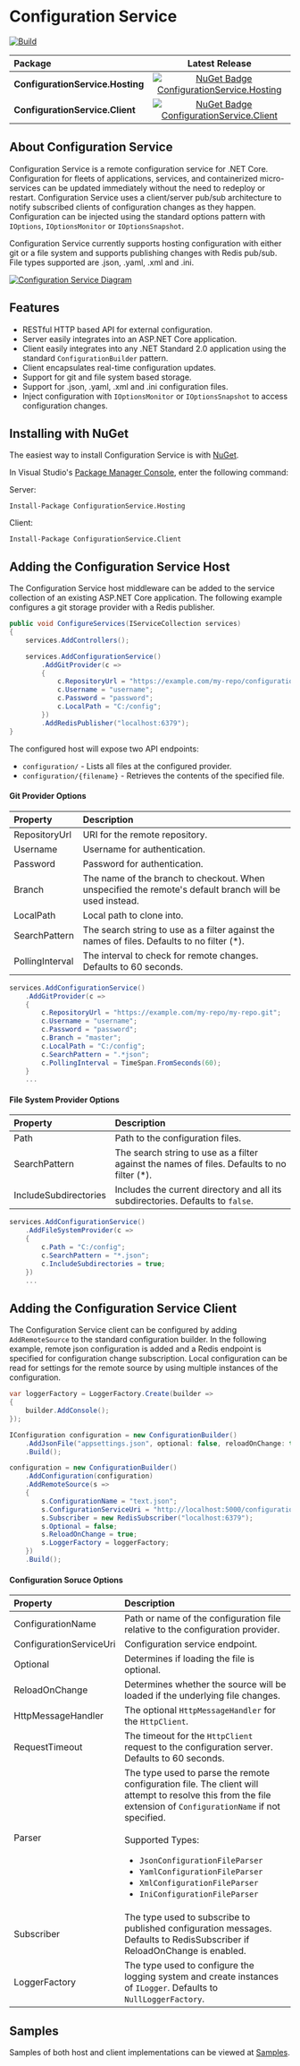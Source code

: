 # Configuration Service

[![Build](https://github.com/jamespratt/configuration-service/workflows/release/badge.svg)](https://github.com/jamespratt/configuration-service/actions?query=workflow%3Arelease)


|  Package  |Latest Release|
|:----------|:------------:|
|**ConfigurationService.Hosting**|[![NuGet Badge ConfigurationService.Hosting](https://buildstats.info/nuget/ConfigurationService.Hosting)](https://www.nuget.org/packages/ConfigurationService.Hosting)
|**ConfigurationService.Client**|[![NuGet Badge ConfigurationService.Client](https://buildstats.info/nuget/ConfigurationService.Client)](https://www.nuget.org/packages/ConfigurationService.Client)

## About Configuration Service

Configuration Service is a remote configuration service for .NET Core.  Configuration for fleets of applications, services, and containerized micro-services can be updated immediately without the need to redeploy or restart. Configuration Service uses a client/server pub/sub architecture to notify subscribed clients of configuration changes as they happen.  Configuration can be injected using the standard options pattern with `IOptions`, `IOptionsMonitor` or `IOptionsSnapshot`.

Configuration Service currently supports hosting configuration with either git or a file system and supports publishing changes with Redis pub/sub.  File types supported are .json, .yaml, .xml and .ini.

[![Configuration Service Diagram](https://github.com/jamespratt/configuration-service/blob/master/images/configuration-service.png)](#about-configuration-service)

## Features
* RESTful HTTP based API for external configuration.
* Server easily integrates into an ASP.NET Core application.
* Client easily integrates into any .NET Standard 2.0 application using the standard `ConfigurationBuilder` pattern.
* Client encapsulates real-time configuration updates.
* Support for git and file system based storage.
* Support for .json, .yaml, .xml and .ini configuration files.
* Inject configuration with `IOptionsMonitor` or `IOptionsSnapshot` to access configuration changes.

## Installing with NuGet

The easiest way to install Configuration Service is with [NuGet](https://www.nuget.org/packages/ConfigurationService.Hosting/).

In Visual Studio's [Package Manager Console](http://docs.nuget.org/docs/start-here/using-the-package-manager-console),
enter the following command:

Server:

    Install-Package ConfigurationService.Hosting
    
Client:

    Install-Package ConfigurationService.Client
    
## Adding the Configuration Service Host
The Configuration Service host middleware can be added to the service collection of an existing ASP.NET Core application.  The following example configures a git storage provider with a Redis publisher.

```csharp
public void ConfigureServices(IServiceCollection services)
{
    services.AddControllers();

    services.AddConfigurationService()
        .AddGitProvider(c =>
        {
            c.RepositoryUrl = "https://example.com/my-repo/configuration.git";
            c.Username = "username";
            c.Password = "password";
            c.LocalPath = "C:/config";
        })
        .AddRedisPublisher("localhost:6379");
}
```
The configured host will expose two API endpoints:
* `configuration/` - Lists all files at the configured provider.
* `configuration/{filename}` - Retrieves the contents of the specified file.

#### Git Provider Options
|  Property  | Description |
|:-----------|:------------|
|RepositoryUrl|URI for the remote repository.|
|Username|Username for authentication.|
|Password|Password for authentication.|
|Branch|The name of the branch to checkout. When unspecified the remote's default branch will be used instead.|
|LocalPath|Local path to clone into.|
|SearchPattern|The search string to use as a filter against the names of files. Defaults to no filter (*).|
|PollingInterval|The interval to check for remote changes. Defaults to 60 seconds.|

```csharp
services.AddConfigurationService()
    .AddGitProvider(c =>
    {
        c.RepositoryUrl = "https://example.com/my-repo/my-repo.git";
        c.Username = "username";
        c.Password = "password";
        c.Branch = "master";
        c.LocalPath = "C:/config";
        c.SearchPattern = ".*json";
        c.PollingInterval = TimeSpan.FromSeconds(60);
    }
    ...
```

#### File System Provider Options
|  Property  | Description |
|:-----------|:------------|
|Path|Path to the configuration files.|
|SearchPattern|The search string to use as a filter against the names of files. Defaults to no filter (*).|
|IncludeSubdirectories|Includes the current directory and all its subdirectories. Defaults to `false`.|

```csharp
services.AddConfigurationService()
    .AddFileSystemProvider(c => 
    {
        c.Path = "C:/config";
        c.SearchPattern = "*.json";
        c.IncludeSubdirectories = true;
    })
    ...
```

## Adding the Configuration Service Client
The Configuration Service client can be configured by adding `AddRemoteSource` to the standard configuration builder. In the following example, remote json configuration is added and a Redis endpoint is specified for configuration change subscription.  Local configuration can be read for settings for the remote source by using multiple instances of the configuration. 

```csharp
var loggerFactory = LoggerFactory.Create(builder =>
{
    builder.AddConsole();
});

IConfiguration configuration = new ConfigurationBuilder()
    .AddJsonFile("appsettings.json", optional: false, reloadOnChange: true)
    .Build();

configuration = new ConfigurationBuilder()
    .AddConfiguration(configuration)
    .AddRemoteSource(s => 
    {
        s.ConfigurationName = "text.json";
        s.ConfigurationServiceUri = "http://localhost:5000/configuration/";
        s.Subscriber = new RedisSubscriber("localhost:6379");
        s.Optional = false;
        s.ReloadOnChange = true;
        s.LoggerFactory = loggerFactory;
    })
    .Build();
```

#### Configuration Soruce Options
|  Property  | Description |
|:-----------|:------------|
|ConfigurationName|Path or name of the configuration file relative to the configuration provider.|
|ConfigurationServiceUri|Configuration service endpoint.|
|Optional|Determines if loading the file is optional.|
|ReloadOnChange|Determines whether the source will be loaded if the underlying file changes.|
|HttpMessageHandler|The optional `HttpMessageHandler` for the `HttpClient`.|
|RequestTimeout|The timeout for the `HttpClient` request to the configuration server. Defaults to 60 seconds.|
|Parser|The type used to parse the remote configuration file. The client will attempt to resolve this from the file extension of `ConfigurationName` if not specified.<br /><br />Supported Types: <ul><li>`JsonConfigurationFileParser`</li><li>`YamlConfigurationFileParser`</li><li>`XmlConfigurationFileParser`</li><li>`IniConfigurationFileParser`</li></ul>|
|Subscriber|The type used to subscribe to published configuration messages. Defaults to RedisSubscriber if ReloadOnChange is enabled.|
|LoggerFactory|The type used to configure the logging system and create instances of `ILogger`. Defaults to `NullLoggerFactory`.|

## Samples
Samples of both host and client implementations can be viewed at [Samples](https://github.com/jamespratt/configuration-service/tree/master/samples).
